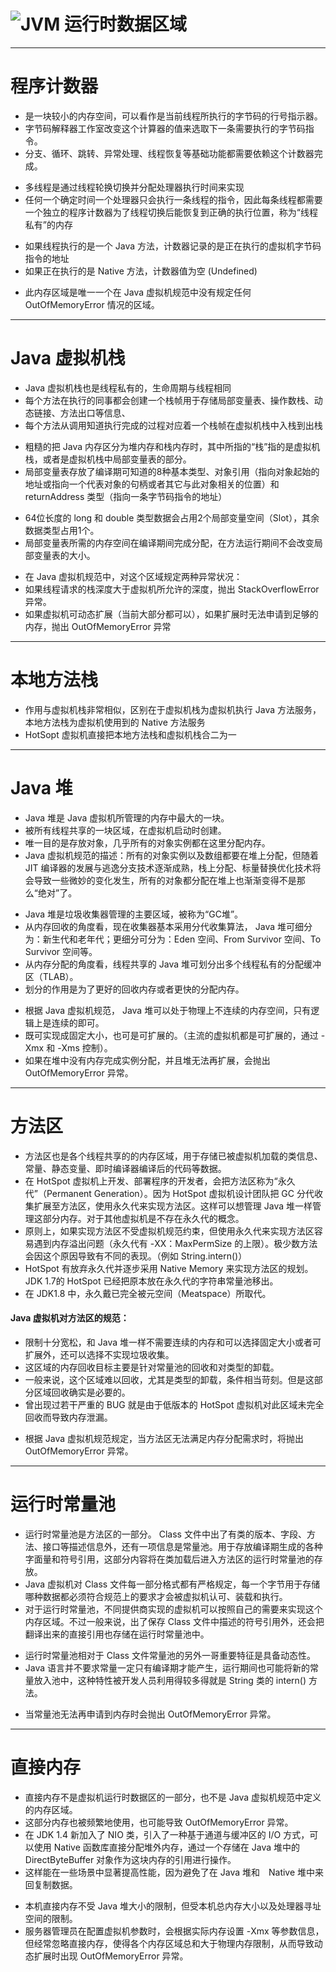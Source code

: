 #  ![JVM 运行时数据区域]()

---

# 程序计数器

* 是一块较小的内存空间，可以看作是当前线程所执行的字节码的行号指示器。
* 字节码解释器工作室改变这个计算器的值来选取下一条需要执行的字节码指令。
* 分支、循环、跳转、异常处理、线程恢复等基础功能都需要依赖这个计数器完成。

- 多线程是通过线程轮换切换并分配处理器执行时间来实现
- 任何一个确定时间一个处理器只会执行一条线程的指令，因此每条线程都需要一个独立的程序计数器为了线程切换后能恢复到正确的执行位置，称为“线程私有”的内存

* 如果线程执行的是一个 Java 方法，计数器记录的是正在执行的虚拟机字节码指令的地址
* 如果正在执行的是 Native 方法，计数器值为空 (Undefined)

- 此内存区域是唯一一个在 Java 虚拟机规范中没有规定任何 OutOfMemoryError 情况的区域。

---

# Java 虚拟机栈

- Java 虚拟机栈也是线程私有的，生命周期与线程相同
- 每个方法在执行的同事都会创建一个栈帧用于存储局部变量表、操作数栈、动态链接、方法出口等信息、
- 每个方法从调用知道执行完成的过程对应着一个栈帧在虚拟机栈中入栈到出栈

* 粗糙的把 Java 内存区分为堆内存和栈内存时，其中所指的“栈”指的是虚拟机栈，或者是虚拟机栈中局部变量表的部分。
* 局部变量表存放了编译期可知道的8种基本类型、对象引用（指向对象起始的地址或指向一个代表对象的句柄或者其它与此对象相关的位置）和 returnAddress 类型（指向一条字节码指令的地址）

- 64位长度的 long 和 double 类型数据会占用2个局部变量空间（Slot），其余数据类型占用1个。
- 局部变量表所需的内存空间在编译期间完成分配，在方法运行期间不会改变局部变量表的大小。

* 在 Java 虚拟机规范中，对这个区域规定两种异常状况：
* 如果线程请求的栈深度大于虚拟机所允许的深度，抛出 StackOverflowError 异常。
* 如果虚拟机可动态扩展（当前大部分都可以），如果扩展时无法申请到足够的内存，抛出 OutOfMemoryError 异常

---

# 本地方法栈

- 作用与虚拟机栈非常相似，区别在于虚拟机栈为虚拟机执行 Java 方法服务，本地方法栈为虚拟机使用到的 Native 方法服务
- HotSopt 虚拟机直接把本地方法栈和虚拟机栈合二为一

---

# Java 堆

- Java 堆是 Java 虚拟机所管理的内存中最大的一块。
- 被所有线程共享的一块区域，在虚拟机启动时创建。
- 唯一目的是存放对象，几乎所有的对象实例都在这里分配内存。
- Java 虚拟机规范的描述：所有的对象实例以及数组都要在堆上分配，但随着 JIT 编译器的发展与逃逸分支技术逐渐成熟，栈上分配、标量替换优化技术将会导致一些微妙的变化发生，所有的对象都分配在堆上也渐渐变得不是那么“绝对”了。

* Java 堆是垃圾收集器管理的主要区域，被称为“GC堆”。
* 从内存回收的角度看，现在收集器基本采用分代收集算法， Java 堆可细分为：新生代和老年代；更细分可分为：Eden 空间、From Survivor 空间、To Survivor 空间等。
* 从内存分配的角度看，线程共享的 Java 堆可划分出多个线程私有的分配缓冲区（TLAB）。
* 划分的作用是为了更好的回收内存或者更快的分配内存。

- 根据 Java 虚拟机规范， Java 堆可以处于物理上不连续的内存空间，只有逻辑上是连续的即可。
- 既可实现成固定大小，也可是可扩展的。（主流的虚拟机都是可扩展的，通过 -Xmx 和 -Xms 控制）。
- 如果在堆中没有内存完成实例分配，并且堆无法再扩展，会抛出 OutOfMemoryError 异常。

---

# 方法区

- 方法区也是各个线程共享的的内存区域，用于存储已被虚拟机加载的类信息、常量、静态变量、即时编译器编译后的代码等数据。
- 在 HotSpot 虚拟机上开发、部署程序的开发者，会把方法区称为“永久代”（Permanent Generation）。因为 HotSpot 虚拟机设计团队把 GC 分代收集扩展至方法区，使用永久代来实现方法区。这样可以想管理 Java 堆一样管理这部分内存。对于其他虚拟机是不存在永久代的概念。
- 原则上，如果实现方法区不受虚拟机规范约束，但使用永久代来实现方法区容易遇到内存溢出问题（永久代有 -XX：MaxPermSize 的上限）。极少数方法会因这个原因导致有不同的表现。（例如 String.intern()）
- HotSpot 有放弃永久代并逐步采用 Native Memory 来实现方法区的规划。JDK 1.7的 HotSpot 已经把原本放在永久代的字符串常量池移出。
- 在 JDK1.8 中，永久戴已完全被元空间（Meatspace）所取代。

#### Java 虚拟机对方法区的规范：

- 限制十分宽松，和 Java 堆一样不需要连续的内存和可以选择固定大小或者可扩展外，还可以选择不实现垃圾收集。
- 这区域的内存回收目标主要是针对常量池的回收和对类型的卸载。
- 一般来说，这个区域难以回收，尤其是类型的卸载，条件相当苛刻。但是这部分区域回收确实是必要的。
- 曾出现过若干严重的 BUG 就是由于低版本的 HotSpot 虚拟机对此区域未完全回收而导致内存泄漏。

* 根据 Java 虚拟机规范规定，当方法区无法满足内存分配需求时，将抛出 OutOfMemoryError 异常。

---

# 运行时常量池

- 运行时常量池是方法区的一部分。 Class 文件中出了有类的版本、字段、方法、接口等描述信息外，还有一项信息是常量池。用于存放编译期生成的各种字面量和符号引用，这部分内容将在类加载后进入方法区的运行时常量池的存放。
- Java 虚拟机对 Class 文件每一部分格式都有严格规定，每一个字节用于存储哪种数据都必须符合规范上的要求才会被虚拟机认可、装载和执行。
- 对于运行时常量池，不同提供商实现的虚拟机可以按照自己的需要来实现这个内存区域。不过一般来说，出了保存 Class 文件中描述的符号引用外，还会把翻译出来的直接引用也存储在运行时常量池中。

* 运行时常量池相对于 Class 文件常量池的另外一哥重要特征是具备动态性。
* Java 语言并不要求常量一定只有编译期才能产生，运行期间也可能将新的常量放入池中，这种特性被开发人员利用得较多得就是 String 类的 intern() 方法。

- 当常量池无法再申请到内存时会抛出 OutOfMemoryError 异常。

---

# 直接内存

- 直接内存不是虚拟机运行时数据区的一部分，也不是 Java 虚拟机规范中定义的内存区域。
- 这部分内存也被频繁地使用，也可能导致 OutOfMemoryError 异常。
- 在 JDK 1.4 新加入了 NIO 类，引入了一种基于通道与缓冲区的 I/O 方式，可以使用 Native 函数库直接分配堆外内存，通过一个存储在 Java 堆中的 DirectByteBuffer 对象作为这块内存的引用进行操作。
- 这样能在一些场景中显著提高性能，因为避免了在 Java 堆和　Native 堆中来回复制数据。

* 本机直接内存不受 Java 堆大小的限制，但受本机总内存大小以及处理器寻址空间的限制。
* 服务器管理员在配置虚拟机参数时，会根据实际内存设置 -Xmx 等参数信息，但经常忽略直接内存，使得各个内存区域总和大于物理内存限制，从而导致动态扩展时出现 OutOfMemoryError 异常。

